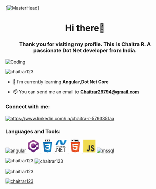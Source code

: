 [![MasterHead]()]
<h1 align="center">Hi there👋</h1>
<h3 align="center">Thank you for visiting my profile. This is Chaitra R. A passionate Dot Net developer from India. </h3>

<img align="center" alt="Coding" width="400" src="https://user-images.githubusercontent.com/59734313/157189039-c09b3e38-9f42-42c0-ab54-14f1574190a7.gif">

<p align="left"> <img src="https://komarev.com/ghpvc/?username=chaitrar123&label=Profile%20views&color=0e75b6&style=flat" alt="chaitrar123" /> </p>

- 🌱 I’m currently learning **Angular,Dot Net Core**

- 📫 You can send me an email to **Chaitrar29794@gmail.com**

<h3 align="left">Connect with me:</h3>
<p align="left">
<a href="https://linkedin.com/in/https://www.linkedin.com/i n/chaitra-r-5793351aa" target="blank"><img align="center" src="https://raw.githubusercontent.com/rahuldkjain/github-profile-readme-generator/master/src/images/icons/Social/linked-in-alt.svg" alt="https://www.linkedin.com/i n/chaitra-r-5793351aa" height="30" width="40" /></a>
</p>

<h3 align="left">Languages and Tools:</h3>
<p align="left"> <a href="https://angular.io" target="_blank" rel="noreferrer"> <img src="https://angular.io/assets/images/logos/angular/angular.svg" alt="angular" width="40" height="40"/> </a> <a href="https://www.w3schools.com/cs/" target="_blank" rel="noreferrer"> <img src="https://raw.githubusercontent.com/devicons/devicon/master/icons/csharp/csharp-original.svg" alt="csharp" width="40" height="40"/> </a> <a href="https://www.w3schools.com/css/" target="_blank" rel="noreferrer"> <img src="https://raw.githubusercontent.com/devicons/devicon/master/icons/css3/css3-original-wordmark.svg" alt="css3" width="40" height="40"/> </a> <a href="https://dotnet.microsoft.com/" target="_blank" rel="noreferrer"> <img src="https://raw.githubusercontent.com/devicons/devicon/master/icons/dot-net/dot-net-original-wordmark.svg" alt="dotnet" width="40" height="40"/> </a> <a href="https://www.w3.org/html/" target="_blank" rel="noreferrer"> <img src="https://raw.githubusercontent.com/devicons/devicon/master/icons/html5/html5-original-wordmark.svg" alt="html5" width="40" height="40"/> </a> <a href="https://developer.mozilla.org/en-US/docs/Web/JavaScript" target="_blank" rel="noreferrer"> <img src="https://raw.githubusercontent.com/devicons/devicon/master/icons/javascript/javascript-original.svg" alt="javascript" width="40" height="40"/> </a> <a href="https://www.microsoft.com/en-us/sql-server" target="_blank" rel="noreferrer"> <img src="https://www.svgrepo.com/show/303229/microsoft-sql-server-logo.svg" alt="mssql" width="40" height="40"/> </a> </p>

<p><img align="left" src="https://github-readme-stats.vercel.app/api/top-langs?username=chaitrar123&show_icons=true&locale=en&layout=compact" alt="chaitrar123" /></p>

<p>&nbsp;<img align="center" src="https://github-readme-stats.vercel.app/api?username=chaitrar123&show_icons=true&locale=en" alt="chaitrar123" /></p>

<p><img align="center" src="https://github-readme-streak-stats.herokuapp.com/?user=chaitrar123&" alt="chaitrar123" /></p>


<p align="left"> <a href="https://github.com/ryo-ma/github-profile-trophy"><img src="https://github-profile-trophy.vercel.app/?username=chaitrar123" alt="chaitrar123" /></a> </p>


